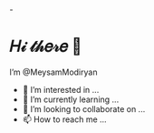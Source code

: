 -<h1>𝐻𝒾 𝓉𝒽𝑒𝓇𝑒 👋</h1> I’m @MeysamModiryan
- 👀 I’m interested in ...
- 🌱 I’m currently learning ...
- 💞️ I’m looking to collaborate on ...
- 📫 How to reach me ...

<!---
MeysamModiryan/MeysamModiryan is a ✨ special ✨ repository because its `README.md` (this file) appears on your GitHub profile.
You can click the Preview link to take a look at your changes.
--->
